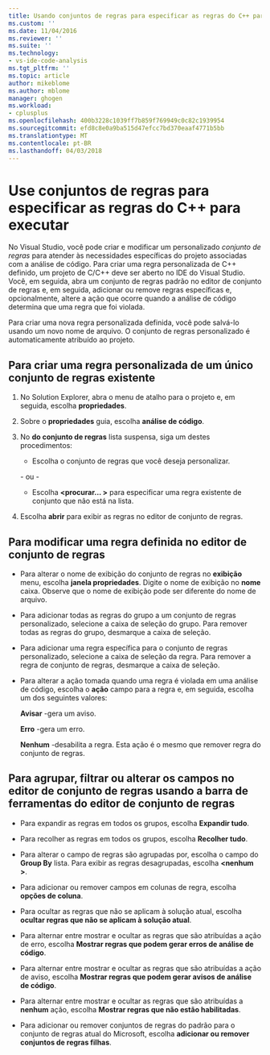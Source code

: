 ```yaml
---
title: Usando conjuntos de regras para especificar as regras do C++ para executar | Microsoft Docs
ms.custom: ''
ms.date: 11/04/2016
ms.reviewer: ''
ms.suite: ''
ms.technology:
- vs-ide-code-analysis
ms.tgt_pltfrm: ''
ms.topic: article
author: mikeblome
ms.author: mblome
manager: ghogen
ms.workload:
- cplusplus
ms.openlocfilehash: 400b3228c1039ff7b859f769949c0c82c1939954
ms.sourcegitcommit: efd8c8e0a9ba515d47efcc7bd370eaaf4771b5bb
ms.translationtype: MT
ms.contentlocale: pt-BR
ms.lasthandoff: 04/03/2018
---
```

# <a name="use-rule-sets-to-specify-the-c-rules-to-run"></a>Use conjuntos de regras para especificar as regras do C++ para executar

No Visual Studio, você pode criar e modificar um personalizado *conjunto de regras* para atender às necessidades específicas do projeto associadas com a análise de código. Para criar uma regra personalizada de C++ definido, um projeto de C/C++ deve ser aberto no IDE do Visual Studio. Você, em seguida, abra um conjunto de regras padrão no editor de conjunto de regras e, em seguida, adicionar ou remove regras específicas e, opcionalmente, altere a ação que ocorre quando a análise de código determina que uma regra que foi violada.

Para criar uma nova regra personalizada definida, você pode salvá-lo usando um novo nome de arquivo. O conjunto de regras personalizado é automaticamente atribuído ao projeto.

## <a name="to-create-a-custom-rule-from-a-single-existing-rule-set"></a>Para criar uma regra personalizada de um único conjunto de regras existente

1. No Solution Explorer, abra o menu de atalho para o projeto e, em seguida, escolha **propriedades**.

2. Sobre o **propriedades** guia, escolha **análise de código**.

3. No **do conjunto de regras** lista suspensa, siga um destes procedimentos:

    - Escolha o conjunto de regras que você deseja personalizar.

     \- ou -

    - Escolha  **\<procurar... >** para especificar uma regra existente de conjunto que não está na lista.

4. Escolha **abrir** para exibir as regras no editor de conjunto de regras.

## <a name="to-modify-a-rule-set-in-the-rule-set-editor"></a>Para modificar uma regra definida no editor de conjunto de regras

- Para alterar o nome de exibição do conjunto de regras no **exibição** menu, escolha **janela propriedades**. Digite o nome de exibição no **nome** caixa. Observe que o nome de exibição pode ser diferente do nome de arquivo.

- Para adicionar todas as regras do grupo a um conjunto de regras personalizado, selecione a caixa de seleção do grupo. Para remover todas as regras do grupo, desmarque a caixa de seleção.

- Para adicionar uma regra específica para o conjunto de regras personalizado, selecione a caixa de seleção da regra. Para remover a regra de conjunto de regras, desmarque a caixa de seleção.

- Para alterar a ação tomada quando uma regra é violada em uma análise de código, escolha o **ação** campo para a regra e, em seguida, escolha um dos seguintes valores:

     **Avisar** -gera um aviso.

     **Erro** -gera um erro.

     **Nenhum** -desabilita a regra. Esta ação é o mesmo que remover regra do conjunto de regras.

## <a name="to-group-filter-or-change-the-fields-in-the-rule-set-editor-by-using-the-rule-set-editor-toolbar"></a>Para agrupar, filtrar ou alterar os campos no editor de conjunto de regras usando a barra de ferramentas do editor de conjunto de regras

- Para expandir as regras em todos os grupos, escolha **Expandir tudo**.

- Para recolher as regras em todos os grupos, escolha **Recolher tudo**.

- Para alterar o campo de regras são agrupadas por, escolha o campo do **Group By** lista. Para exibir as regras desagrupadas, escolha  **\<nenhum >**.

- Para adicionar ou remover campos em colunas de regra, escolha **opções de coluna**.

- Para ocultar as regras que não se aplicam à solução atual, escolha **ocultar regras que não se aplicam à solução atual**.

- Para alternar entre mostrar e ocultar as regras que são atribuídas a ação de erro, escolha **Mostrar regras que podem gerar erros de análise de código**.

- Para alternar entre mostrar e ocultar as regras que são atribuídas a ação de aviso, escolha **Mostrar regras que podem gerar avisos de análise de código**.

- Para alternar entre mostrar e ocultar as regras que são atribuídas a **nenhum** ação, escolha **Mostrar regras que não estão habilitadas**.

- Para adicionar ou remover conjuntos de regras do padrão para o conjunto de regras atual do Microsoft, escolha **adicionar ou remover conjuntos de regras filhas**.